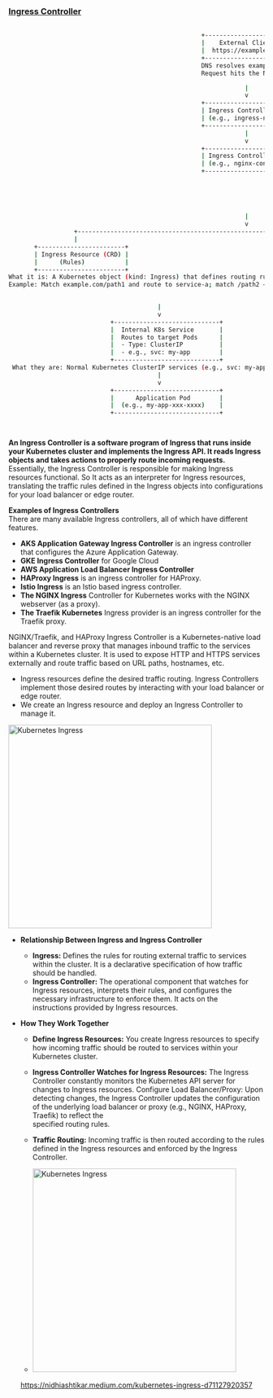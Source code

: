 
### [Ingress Controller](#ingressresource)

```sh

                                                     +--------------------------+
                                                     |    External Clients      |
                                                     |  https://example.com/api |
                                                     +--------------------------+
                                                     DNS resolves example.com to a public IP — the Ingress Controller service IP.
                                                     Request hits the NodePort/LoadBalancer Service → forwarded to the Ingress Controller Pod.

                                                                 |
                                                                 v
                                                     +---------------------------+
                                                     | Ingress Controller Service|  (Type: LoadBalancer(Cloud) or NodePort(bare-Metal))
                                                     | (e.g., ingress-nginx svc) |  (Role: Exposes the Ingress Controller pod to external clients on ports 80/443)
                                                     +---------------------------+
                                                                 |
                                                                 v
                                                     +---------------------------+
                                                     | Ingress Controller Pod    |  (Pod- e.g., ingress-nginx contoller, haproxy-ingress)
                                                     | (e.g., nginx-controller)  |  Function: Reads Ingress rules → configures internal reverse proxy → handles external requests.
                                                     +---------------------------+            - Watches Ingress resources 
                                                                                              - Applies rules to reverse proxy config
                                                                                              - Handles actual L7 (HTTP/S) traffic 
                                                                                              - Matches hostname and path against Ingress rules.
                                                                                              - Forwards request to the matching K8s Service, which routes to Pods.
                                                      
                                                                 |
                                                                 v
                  +-----------------------------------------------------------------------------------------------+-----------------------------------------------------------------------------------------------------+
                  |                                                                                               |                                                                                                     |
       +------------------------+                                                       +--------------------------------------------------+                                                         +----------------------------------------+                                                                    
       | Ingress Resource (CRD) |                                                       |    ConfigMap/Annotations                         |                                                         |          TLS Secrets(opt)              |
       |      (Rules)           |                                                       |          (Settings)                              |                                                         | - Tuning controller behavior           |
       +------------------------+                                                       +--------------------------------------------------+                                                         | - SSL, headers, timeouts, rewrites     |                                               
What it is: A Kubernetes object (kind: Ingress) that defines routing rules.             Purpose: Fine-tune behavior of the controller (timeouts, header rewrites, SSL settings, etc.).               +----------------------------------------+
Example: Match example.com/path1 and route to service-a; match /path2 → service-b.      Source: ConfigMap is loaded at pod startup; annotations are read from each Ingress object.

 
                                         |
                                         v
                            +-----------------------------+     
                            |  Internal K8s Service       |
                            |  Routes to target Pods      |
                            |  - Type: ClusterIP          |
                            |  - e.g., svc: my-app        |
                            +-----------------------------+
 What they are: Normal Kubernetes ClusterIP services (e.g., svc: my-app-service) that point to pods.
                                         |
                                         v
                            +-----------------------------+
                            |      Application Pod        |
                            |  (e.g., my-app-xxx-xxxx)    |
                            +-----------------------------+




```


**An Ingress Controller is a software program of Ingress that runs inside your Kubernetes cluster and implements the Ingress API. It reads Ingress objects and takes actions to properly route incoming requests.** Essentially, the Ingress Controller is responsible for making Ingress resources functional. So It acts as an interpreter for Ingress resources, translating the traffic rules defined in the Ingress objects into configurations for your load balancer or edge router.

**Examples of Ingress Controllers**\
There are many available Ingress controllers, all of which have different features.

   - **AKS Application Gateway Ingress Controller** is an ingress controller that configures the Azure Application Gateway.
   - **GKE Ingress Controller** for Google Cloud
   - **AWS Application Load Balancer Ingress Controller**
   - **HAProxy Ingress** is an ingress controller for HAProxy.
   - **Istio Ingress** is an Istio based ingress controller.
   - **The NGINX Ingress** Controller for Kubernetes works with the NGINX webserver (as a proxy).
   - **The Traefik Kubernetes** Ingress provider is an ingress controller for the Traefik proxy.

     
NGINX/Traefik, and HAProxy Ingress Controller is a Kubernetes-native load balancer and reverse proxy that manages inbound traffic to the services within a Kubernetes cluster. It is used to expose HTTP and HTTPS services externally and route traffic based on URL paths, hostnames, etc.

   - Ingress resources define the desired traffic routing. Ingress Controllers implement those desired routes by interacting with your load balancer or edge router.
   - We create an Ingress resource and deploy an Ingress Controller to manage it.

<img src="https://github.com/saifulislam88/kubernetes/assets/68442870/87a65cc5-2dc6-4add-b8f6-cd7e5c28d967" alt="Kubernetes Ingress" width="400"/>

- **Relationship Between Ingress and Ingress Controller**
  - **Ingress:** Defines the rules for routing external traffic to services within the cluster. It is a declarative specification of how traffic should be handled.
  - **Ingress Controller:** The operational component that watches for Ingress resources, interprets their rules, and configures the necessary infrastructure to enforce them. It acts on the   
      instructions provided by Ingress resources.

- **How They Work Together**

  - **Define Ingress Resources:** You create Ingress resources to specify how incoming traffic should be routed to services within your Kubernetes cluster.
  - **Ingress Controller Watches for Ingress Resources:** The Ingress Controller constantly monitors the Kubernetes API server for changes to Ingress resources.
    Configure Load Balancer/Proxy: Upon detecting changes, the Ingress Controller updates the configuration of the underlying load balancer or proxy (e.g., NGINX, HAProxy, Traefik) to reflect the   
    specified routing rules.
  - **Traffic Routing:** Incoming traffic is then routed according to the rules defined in the Ingress resources and enforced by the Ingress Controller.

  - <img src="https://github.com/saifulislam88/kubernetes/assets/68442870/02919b8b-624e-40fe-9bac-6e023441cfa9" alt="Kubernetes Ingress" width="400"/>


  https://nidhiashtikar.medium.com/kubernetes-ingress-d71127920357
